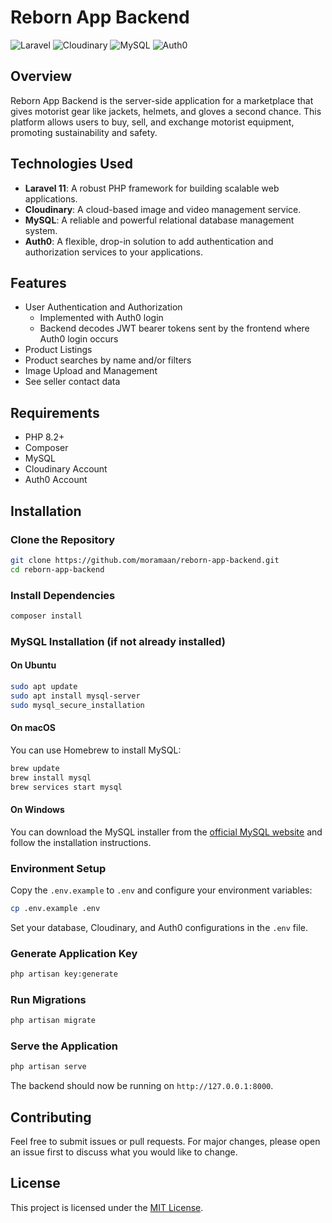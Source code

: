 # Reborn App Backend

![Laravel](https://img.shields.io/badge/Laravel-FF2D20?style=for-the-badge&logo=laravel&logoColor=white)
![Cloudinary](https://img.shields.io/badge/Cloudinary-3448C5?style=for-the-badge&logo=cloudinary&logoColor=white)
![MySQL](https://img.shields.io/badge/MySQL-4479A1?style=for-the-badge&logo=mysql&logoColor=white)
![Auth0](https://img.shields.io/badge/Auth0-EB5424?style=for-the-badge&logo=auth0&logoColor=white)

## Overview

Reborn App Backend is the server-side application for a marketplace that gives motorist gear like jackets, helmets, and gloves a second chance. This platform allows users to buy, sell, and exchange motorist equipment, promoting sustainability and safety.

## Technologies Used

- **Laravel 11**: A robust PHP framework for building scalable web applications.
- **Cloudinary**: A cloud-based image and video management service.
- **MySQL**: A reliable and powerful relational database management system.
- **Auth0**: A flexible, drop-in solution to add authentication and authorization services to your applications.

## Features

- User Authentication and Authorization
  - Implemented with Auth0 login
  - Backend decodes JWT bearer tokens sent by the frontend where Auth0 login occurs
- Product Listings
- Product searches by name and/or filters
- Image Upload and Management
- See seller contact data

## Requirements

- PHP 8.2+
- Composer
- MySQL
- Cloudinary Account
- Auth0 Account

## Installation

### Clone the Repository

```bash
git clone https://github.com/moramaan/reborn-app-backend.git
cd reborn-app-backend
```

### Install Dependencies

```bash
composer install
```

### MySQL Installation (if not already installed)

#### On Ubuntu

```bash
sudo apt update
sudo apt install mysql-server
sudo mysql_secure_installation
```

#### On macOS

You can use Homebrew to install MySQL:

```bash
brew update
brew install mysql
brew services start mysql
```

#### On Windows

You can download the MySQL installer from the [official MySQL website](https://dev.mysql.com/downloads/installer/) and follow the installation instructions.

### Environment Setup

Copy the `.env.example` to `.env` and configure your environment variables:

```bash
cp .env.example .env
```

Set your database, Cloudinary, and Auth0 configurations in the `.env` file.

### Generate Application Key

```bash
php artisan key:generate
```

### Run Migrations

```bash
php artisan migrate
```

### Serve the Application

```bash
php artisan serve
```

The backend should now be running on `http://127.0.0.1:8000`.

## Contributing

Feel free to submit issues or pull requests. For major changes, please open an issue first to discuss what you would like to change.

## License

This project is licensed under the [MIT License](https://opensource.org/licenses/MIT).